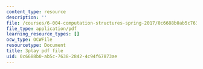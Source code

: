 ```yaml
---
content_type: resource
description: ''
file: /courses/6-004-computation-structures-spring-2017/0c6688b0ab5c763828424c94f67873ae_yauQ7o1ZAAw.pdf
file_type: application/pdf
learning_resource_types: []
ocw_type: OCWFile
resourcetype: Document
title: 3play pdf file
uid: 0c6688b0-ab5c-7638-2842-4c94f67873ae
---
```

